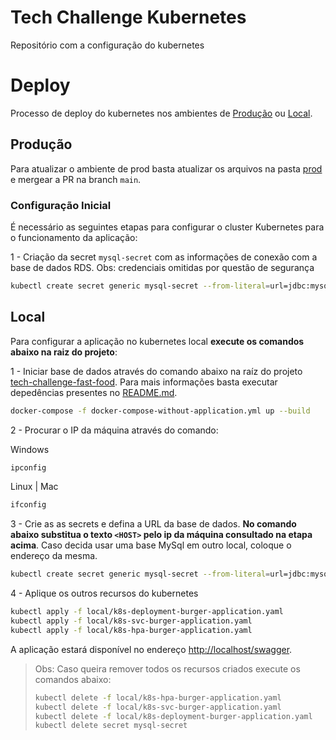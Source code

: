 # Tech Challenge Kubernetes
Repositório com a configuração do kubernetes


# Deploy
Processo de deploy do kubernetes nos ambientes de [Produção](#produção) ou [Local](#local).


## Produção
Para atualizar o ambiente de prod basta atualizar os arquivos na pasta [prod](/prod/) e mergear a PR na branch `main`.


### Configuração Inicial
É necessário as seguintes etapas para configurar o cluster Kubernetes para o funcionamento da aplicação:

1 - Criação da secret `mysql-secret` com as informações de conexão com a base de dados RDS. Obs: credenciais omitidas por questão de segurança 

```bash
kubectl create secret generic mysql-secret --from-literal=url=jdbc:mysql://<HOST>:3306/burger --from-literal=username=<USER> --from-literal=password=<PASSWORD>
```


## Local
Para configurar a aplicação no kubernetes local **execute os comandos abaixo na raiz do projeto**:

1 - Iniciar base de dados através do comando abaixo na raíz do projeto [tech-challenge-fast-food](https://github.com/souzamarcos/tech-challenge-fast-food).
Para mais informações basta executar depedências presentes no [README.md](https://github.com/souzamarcos/tech-challenge-fast-food/blob/main/README.md#executando-somente-depend%C3%AAncias).

``` bash
docker-compose -f docker-compose-without-application.yml up --build
```

2 - Procurar o IP da máquina através do comando:

Windows
```bash
ipconfig
```
Linux | Mac
```bash
ifconfig
```


3 - Crie as as secrets e defina a URL da base de dados. **No comando abaixo substitua o texto `<HOST>` pelo ip da máquina consultado na etapa acima**. Caso decida usar uma base MySql em outro local, coloque o endereço da mesma.
```bash
kubectl create secret generic mysql-secret --from-literal=url=jdbc:mysql://<HOST>:3306/burger --from-literal=username=user --from-literal=password=password
```

4 - Aplique os outros recursos do kubernetes
```bash
kubectl apply -f local/k8s-deployment-burger-application.yaml
kubectl apply -f local/k8s-svc-burger-application.yaml
kubectl apply -f local/k8s-hpa-burger-application.yaml
```

A aplicação estará disponível no endereço [http://localhost/swagger](http://localhost/swagger).


> Obs: Caso queira remover todos os recursos criados execute os comandos abaixo:
>```bash
>kubectl delete -f local/k8s-hpa-burger-application.yaml
>kubectl delete -f local/k8s-svc-burger-application.yaml
>kubectl delete -f local/k8s-deployment-burger-application.yaml
>kubectl delete secret mysql-secret 
>```
